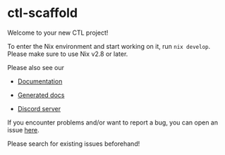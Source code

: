 # ctl-scaffold

Welcome to your new CTL project!

To enter the Nix environment and start working on it, run `nix develop`. Please make sure to use Nix v2.8 or later.

Please also see our

- [Documentation](https://github.com/Plutonomicon/cardano-transaction-lib/tree/develop/doc)

- [Generated docs](https://plutonomicon.github.io/cardano-transaction-lib/)

- [Discord server](https://discord.gg/JhbexnV9Pc)

If you encounter problems and/or want to report a bug, you can open an issue [here](https://github.com/Plutonomicon/cardano-transaction-lib/issues).

Please search for existing issues beforehand!
